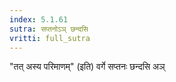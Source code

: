 ```yaml
---
index: 5.1.61
sutra: सप्तनोऽञ् छन्दसि
vritti: full_sutra
---
```


"तत् अस्य परिमाणम्" (इति) वर्गे सप्तनः छन्दसि अञ्